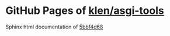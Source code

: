 GitHub Pages of [klen/asgi-tools](https://github.com/klen/asgi-tools.git)
===
Sphinx html documentation of [5bbf4d68](https://github.com/klen/asgi-tools/tree/5bbf4d688c2c3f2806c0d6ed590939815943cbf7)

